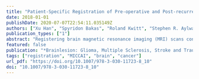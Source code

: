 ```yaml
---
title: "Patient-Specific Registration of Pre-operative and Post-recurrence Brain Tumor MRI Scans"
date: 2018-01-01
publishDate: 2020-07-07T22:54:11.035149Z
authors: ["Xu Han", "Spyridon Bakas", "Roland Kwitt", "Stephen R. Aylward", "Hamed Akbari", "Michel Bilello", "Christos Davatzikos", "Marc Niethammer"]
publication_types: ["1"]
abstract: "Registering brain magnetic resonance imaging (MRI) scans containing pathologies is challenging primarily due to large deformations caused by the pathologies, leading to missing correspondences between scans. However, the registration task is important and directly related to personalized medicine, as registering between baseline pre-operative and post-recurrence scans may allow the evaluation of tumor infiltration and recurrence. While many registration methods exist, most of them do not specifically account for pathologies. Here, we propose a framework for the registration of longitudinal image-pairs of individual patients diagnosed with glioblastoma. Specifically, we present a combined image registration/reconstruction approach, which makes use of a patient-specific principal component analysis (PCA) model of image appearance to register baseline pre-operative and post-recurrence brain tumor scans. Our approach uses the postrecurrence scan to construct a patient-specific model, which then guides the registration of the preoperative scan. Quantitative and qualitative evaluations of our framework on 10 patient imagepairs indicate that it provides excellent registration performance without requiring (1) any human intervention or (2) prior knowledge of tumor location, growth or appearance."
featured: false
publication: "*Brainlesion: Glioma, Multiple Sclerosis, Stroke and Traumatic Brain Injuries - 4th International Workshop, BrainLes 2018, Held in Conjunction with MICCAI 2018, Granada, Spain, September 16, 2018, Revised Selected Papers, Part I*"
tags: ["registration", "MICCAI", "brain", "cancer"]
url_pdf: "https://doi.org/10.1007/978-3-030-11723-8_10"
doi: "10.1007/978-3-030-11723-8_10"
---
```


